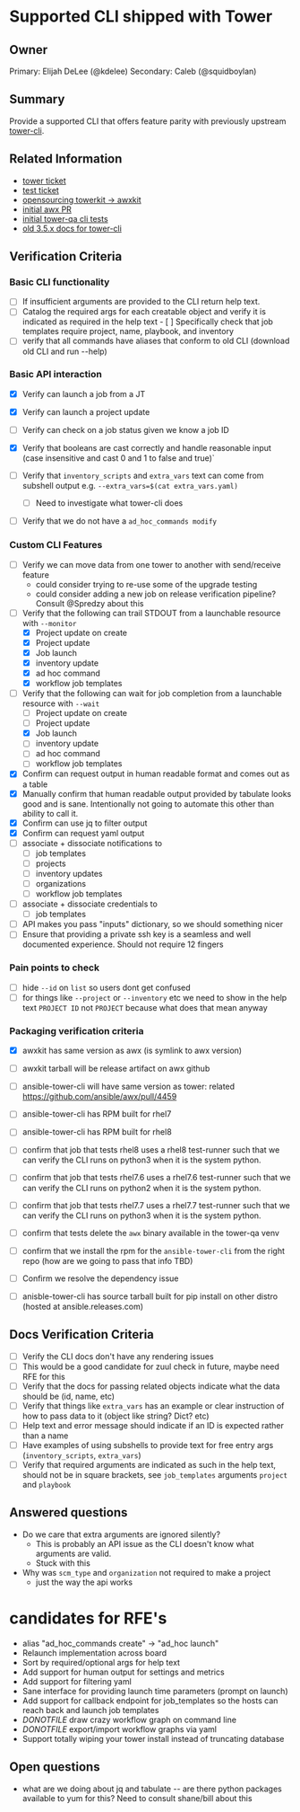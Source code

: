 # Supported CLI shipped with Tower 
## Owner

Primary: Elijah DeLee (@kdelee)
Secondary: Caleb (@squidboylan)

## Summary

Provide a supported CLI that offers feature parity with previously upstream [tower-cli](https://github.com/ansible/tower-cli).

## Related Information

- [tower ticket](https://github.com/ansible/tower/issues/2785)
- [test ticket](https://github.com/ansible/tower-qa/issues/3400)
- [opensourcing towerkit -> awxkit](https://github.com/ansible/towerkit/issues/571)
- [initial awx PR](https://github.com/ansible/awx/pull/4451)
- [initial tower-qa cli tests](https://github.com/ansible/tower-qa/pull/3937)
- [old 3.5.x docs for tower-cli](https://docs.ansible.com/ansible-tower/latest/html/towerapi/tower_cli.html)

## Verification Criteria

### Basic CLI functionality

- [ ] If insufficient arguments are provided to the CLI return help text.
- [ ] Catalog the required args for each creatable object and verify it is
      indicated as required in the help text
      - [ ] Specifically check that job templates require project, name, playbook, and inventory
- [ ] verify that all commands have aliases that conform to old CLI (download old CLI and run --help)

### Basic API interaction

- [x] Verify can launch a job from a JT
- [x] Verify can launch a project update
- [ ] Verify can check on a job status given we know a job ID
- [x] Verify that booleans are cast correctly and handle reasonable input (case insensitive and cast 0 and 1 to false and true)`
- [ ] Verify that `inventory_scripts` and `extra_vars` text can come from subshell output e.g. `--extra_vars=$(cat extra_vars.yaml)`
   - [ ] Need to investigate what tower-cli does
- [ ] Verify that we do not have a `ad_hoc_commands modify`


### Custom CLI Features

- [ ] Verify we can move data from one tower to another with send/receive feature
  - could consider trying to re-use some of the upgrade testing
  - could consider adding a new job on release verification pipeline? Consult @Spredzy about this
- [ ] Verify that the following can trail STDOUT from a launchable resource with `--monitor`
  - [x] Project update on create
  - [x] Project update
  - [x] Job launch
  - [x] inventory update
  - [x] ad hoc command
  - [x] workflow job templates
- [ ] Verify that the following can wait for job completion from a launchable resource with `--wait`
  - [ ] Project update on create
  - [ ] Project update
  - [x] Job launch
  - [ ] inventory update
  - [ ] ad hoc command
  - [ ] workflow job templates

- [x] Confirm can request output in human readable format and comes out as a table
- [x] Manually confirm that human readable output provided by tabulate looks good and is sane. Intentionally not going to automate this other than ability to call it.
- [x] Confirm can use jq to filter output
- [x] Confirm can request yaml output
- [ ] associate + dissociate notifications to
   - [ ] job templates
   - [ ] projects
   - [ ] inventory updates    
   - [ ] organizations
   - [ ] workflow job templates
- [ ] associate + dissociate credentials to
   - [ ] job templates
- [ ] API makes you pass "inputs" dictionary, so we should something nicer
- [ ] Ensure that providing a private ssh key is a seamless and well documented experience. Should not require 12 fingers

### Pain points to check
- [ ] hide `--id` on `list` so users dont get confused
- [ ] for things like `--project` or `--inventory` etc we need to show in the help text `PROJECT ID` not `PROJECT` because what does that mean anyway

### Packaging verification criteria

- [x] awxkit has same version as awx (is symlink to awx version)
- [ ] awxkit tarball will be release artifact on awx github
- [ ] ansible-tower-cli will have same version as tower: related https://github.com/ansible/awx/pull/4459
- [ ] ansible-tower-cli has RPM built for rhel7
- [ ] ansible-tower-cli has RPM built for rhel8
- [ ] confirm that job that tests rhel8 uses a rhel8 test-runner such that we can verify the CLI runs on python3 when it is the system python.
- [ ] confirm that job that tests rhel7.6 uses a rhel7.6 test-runner such that we can verify the CLI runs on python2 when it is the system python.
- [ ] confirm that job that tests rhel7.7 uses a rhel7.7 test-runner such that we can verify the CLI runs on python3 when it is the system python.
- [ ] confirm that tests delete the `awx` binary available in the tower-qa venv
- [ ] confirm that we install the rpm for the `ansible-tower-cli` from the right repo (how are we going to pass that info TBD)
- [ ] Confirm we resolve the dependency issue
- [ ] anisble-tower-cli has source tarball built for pip install on other distro (hosted at ansible.releases.com)


## Docs Verification Criteria

- [ ] Verify the CLI docs don't have any rendering issues
 - [ ] This would be a good candidate for zuul check in future, maybe need RFE for this
- [ ] Verify that the docs for passing related objects
      indicate what the data should be (id, name, etc)
- [ ] Verify that things like `extra_vars` has an example or clear instruction
      of how to pass data to it (object like string? Dict? etc)
- [ ] Help text and error message should indicate if an ID is expected rather
      than a name
- [ ] Have examples of using subshells to provide text for free entry args
      (`inventory_scripts`, `extra_vars`)
- [ ] Verify that required arguments are indicated as such in the help text,
      should not be in square brackets, see `job_templates` arguments `project` and
      `playbook`

## Answered questions

- Do we care that extra arguments are ignored silently?
  - This is probably an API issue as the CLI doesn't know what arguments are
    valid.
  - Stuck with this
- Why was `scm_type` and `organization` not required to make a project
  - just the way the api works

# candidates for RFE's
- alias "ad_hoc_commands create" -> "ad_hoc launch"
- Relaunch implementation across board
- Sort by required/optional args for help text
- Add support for human output for settings and metrics
- Add support for filtering yaml
- Sane interface for providing launch time parameters (prompt on launch)
- Add support for callback endpoint for job_templates so the hosts can reach back and launch job templates
- _DONOTFILE_ draw crazy workflow graph on command line
- _DONOTFILE_ export/import workflow graphs via yaml
- Support totally wiping your tower install instead of truncating database

## Open questions
  - what are we doing about jq and tabulate -- are there python packages available to yum for this? Need to consult shane/bill about this
